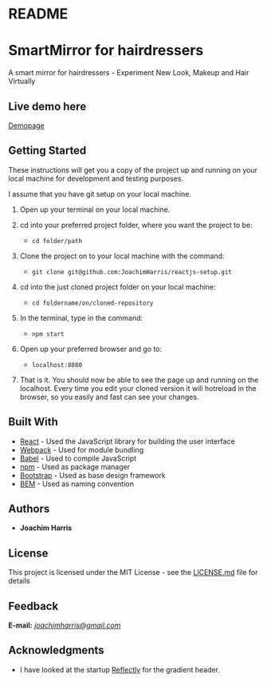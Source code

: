 # README

# SmartMirror for hairdressers

A smart mirror for hairdressers - Experiment New Look, Makeup and Hair Virtually

## Live demo here

[Demopage](www.pagegoeshere.com)

## Getting Started

These instructions will get you a copy of the project up and running on your
local machine for development and testing purposes.

I assume that you have git setup on your local machine.

1. Open up your terminal on your local machine.

2. cd into your preferred project folder, where you want the project to be:
    - `cd folder/path`

3. Clone the project on to your local machine with the command:
    - `git clone git@github.com:JoachimHarris/reactjs-setup.git`

4. cd into the just cloned project folder on your local machine:
    - `cd foldername/on/cloned-repository`

5. In the terminal, type in the command:
    - `npm start`

6. Open up your preferred browser and go to:
    - `localhost:8080`

7. That is it. You should now be able to see the page up and running on the localhost. Every time you edit your cloned version it will hotreload in the browser, so you easily and fast can see your changes.

## Built With

* [React](https://facebook.github.io/react/) - Used the JavaScript library for building the user interface
* [Webpack](https://webpack.github.io/) - Used for module bundling
* [Babel](https://babeljs.io/) - Used to compile JavaScript
* [npm](https://www.npmjs.com/) - Used as package manager
* [Bootstrap](http://getbootstrap.com/) - Used as base design framework
* [BEM](https://en.bem.info/methodology/naming-convention/) - Used as naming convention

## Authors

* **Joachim Harris**

## License

This project is licensed under the MIT License - see the [LICENSE.md](LICENSE.md) file for details

## Feedback

**E-mail:** *joachimharris@gmail.com*

## Acknowledgments

* I have looked at the startup [Reflectly](http://www.reflectly.io/) for the gradient header.
